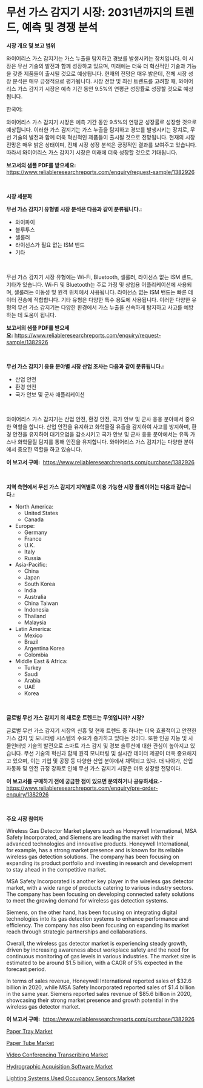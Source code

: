 <p><h1>무선 가스 감지기 시장: 2031년까지의 트렌드, 예측 및 경쟁 분석</h1></p><p><strong>시장 개요 및 보고 범위</strong></p>
<p><p>와이어리스 가스 감지기는 가스 누출을 탐지하고 경보를 발생시키는 장치입니다. 이 시장은 무선 기술의 발전과 함께 성장하고 있으며, 미래에는 더욱 더 혁신적인 기술과 기능을 갖춘 제품들이 출시될 것으로 예상됩니다. 현재의 전망은 매우 밝은데, 전체 시장 성장 분석은 매우 긍정적으로 평가됩니다. 시장 전망 및 최신 트렌드를 고려할 때, 와이어리스 가스 감지기 시장은 예측 기간 동안 9.5%의 연평균 성장률로 성장할 것으로 예상됩니다.</p><p>한국어:</p><p>와이어리스 가스 감지기 시장은 예측 기간 동안 9.5%의 연평균 성장률로 성장할 것으로 예상됩니다. 이러한 가스 감지기는 가스 누출을 탐지하고 경보를 발생시키는 장치로, 무선 기술의 발전과 함께 더욱 혁신적인 제품들이 출시될 것으로 전망됩니다. 현재의 시장 전망은 매우 밝은 상태이며, 전체 시장 성장 분석은 긍정적인 결과를 보여주고 있습니다. 따라서 와이어리스 가스 감지기 시장은 미래에 더욱 성장할 것으로 기대됩니다.</p></p>
<p><strong>보고서의 샘플 PDF를 받으세요:</strong> <a href="https://www.reliableresearchreports.com/enquiry/request-sample/1382926">https://www.reliableresearchreports.com/enquiry/request-sample/1382926</a></p>
<p>&nbsp;</p>
<p><strong>시장 세분화</strong></p>
<p><strong>무선 가스 감지기 유형별 시장 분석은 다음과 같이 분류됩니다.:</strong></p>
<p><ul><li>와이파이</li><li>블루투스</li><li>셀룰러</li><li>라이선스가 필요 없는 ISM 밴드</li><li>기타</li></ul></p>
<p>&nbsp;</p>
<p><p>무선 가스 감지기 시장 유형에는 Wi-Fi, Bluetooth, 셀룰러, 라이선스 없는 ISM 밴드, 기타가 있습니다. Wi-Fi 및 Bluetooth는 주로 가정 및 상업용 어플리케이션에 사용되며, 셀룰러는 이동성 및 원격 위치에서 사용됩니다. 라이선스 없는 ISM 밴드는 빠른 데이터 전송에 적합합니다. 기타 유형은 다양한 특수 용도에 사용됩니다. 이러한 다양한 유형의 무선 가스 감지기는 다양한 환경에서 가스 누출을 신속하게 탐지하고 사고를 예방하는 데 도움이 됩니다.</p></p>
<p><strong>보고서의 샘플 PDF를 받으세요:</strong>&nbsp;<a href="https://www.reliableresearchreports.com/enquiry/request-sample/1382926">https://www.reliableresearchreports.com/enquiry/request-sample/1382926</a></p>
<p>&nbsp;</p>
<p><strong> 무선 가스 감지기 응용 분야별 시장 산업 조사는 다음과 같이 분류됩니다.:</strong></p>
<p><ul><li>산업 안전</li><li>환경 안전</li><li>국가 안보 및 군사 애플리케이션</li></ul></p>
<p>&nbsp;</p>
<p><p>와이어리스 가스 감지기는 산업 안전, 환경 안전, 국가 안보 및 군사 응용 분야에서 중요한 역할을 합니다. 산업 안전을 유지하고 화학물질 유출을 감지하여 사고를 방지하며, 환경 안전을 유지하여 대기오염을 감소시키고 국가 안보 및 군사 응용 분야에서는 유독 가스나 화학물질 탐지를 통해 안전을 유지합니다. 와이어리스 가스 감지기는 다양한 분야에서 중요한 역할을 하고 있습니다.</p></p>
<p><strong>이 보고서 구매:</strong>&nbsp; <a href="https://www.reliableresearchreports.com/purchase/1382926">https://www.reliableresearchreports.com/purchase/1382926</a></p>
<p>&nbsp;</p>
<p><strong>지역 측면에서 무선 가스 감지기 지역별로 이용 가능한 시장 플레이어는 다음과 같습니다.:</strong></p>
<p><ul>
    <li>
        North America:
        <ul>
            <li>United States</li>
            <li>Canada</li>
        </ul>
    </li>
    <li>
        Europe:
        <ul>
            <li>Germany</li>
            <li>France</li>
            <li>U.K.</li>
            <li>Italy</li>
            <li>Russia</li>
        </ul>
    </li>
    <li>
        Asia-Pacific:
        <ul>
            <li>China</li>
            <li>Japan</li>
            <li>South Korea</li>
            <li>India</li>
            <li>Australia</li>
            <li>China Taiwan</li>
            <li>Indonesia</li>
            <li>Thailand</li>
            <li>Malaysia</li>
        </ul>
    </li>
    <li>
        Latin America:
        <ul>
            <li>Mexico</li>
            <li>Brazil</li>
            <li>Argentina Korea</li>
            <li>Colombia</li>
        </ul>
    </li>
    <li>
        Middle East & Africa:
        <ul>
            <li>Turkey</li>
            <li>Saudi</li>
            <li>Arabia</li>
            <li>UAE</li>
            <li>Korea</li>
        </ul>
    </li>
    </ul></p>
<p>&nbsp;</p>
<p><strong>글로벌 무선 가스 감지기 의 새로운 트렌드는 무엇입니까? 시장?</strong></p>
<p><p>글로벌 무선 가스 감지기 시장의 신흥 및 현재 트렌드 중 하나는 더욱 효율적이고 안전한 가스 감지 및 모니터링 시스템의 수요가 증가하고 있다는 것이다. 또한 인공 지능 및 사물인터넷 기술의 발전으로 스마트 가스 감지 및 경보 솔루션에 대한 관심이 높아지고 있습니다. 무선 기술의 혁신과 함께 원격 모니터링 및 실시간 데이터 제공이 더욱 중요해지고 있으며, 이는 기업 및 공장 등 다양한 산업 분야에서 채택되고 있다. 더 나아가, 산업 자동화 및 안전 규정 강화로 인해 무선 가스 감지기 시장은 더욱 성장할 전망이다.</p></p>
<p><strong>이 보고서를 구매하기 전에 궁금한 점이 있으면 문의하거나 공유하세요.</strong>- <a href="https://www.reliableresearchreports.com/enquiry/pre-order-enquiry/1382926">https://www.reliableresearchreports.com/enquiry/pre-order-enquiry/1382926</a></p>
<p>&nbsp;</p>
<p><strong>주요 시장 참여자</strong></p>
<p><p>Wireless Gas Detector Market players such as Honeywell International, MSA Safety Incorporated, and Siemens are leading the market with their advanced technologies and innovative products. Honeywell International, for example, has a strong market presence and is known for its reliable wireless gas detection solutions. The company has been focusing on expanding its product portfolio and investing in research and development to stay ahead in the competitive market.</p><p>MSA Safety Incorporated is another key player in the wireless gas detector market, with a wide range of products catering to various industry sectors. The company has been focusing on developing connected safety solutions to meet the growing demand for wireless gas detection systems.</p><p>Siemens, on the other hand, has been focusing on integrating digital technologies into its gas detection systems to enhance performance and efficiency. The company has also been focusing on expanding its market reach through strategic partnerships and collaborations.</p><p>Overall, the wireless gas detector market is experiencing steady growth, driven by increasing awareness about workplace safety and the need for continuous monitoring of gas levels in various industries. The market size is estimated to be around $1.5 billion, with a CAGR of 5% expected in the forecast period.</p><p>In terms of sales revenue, Honeywell International reported sales of $32.6 billion in 2020, while MSA Safety Incorporated reported sales of $1.4 billion in the same year. Siemens reported sales revenue of $85.6 billion in 2020, showcasing their strong market presence and growth potential in the wireless gas detector market.</p></p>
<p><strong>이 보고서 구매:</strong>&nbsp;&nbsp;<a href="https://www.reliableresearchreports.com/purchase/1382926">https://www.reliableresearchreports.com/purchase/1382926</a></p>
<p><p><a href="https://metal-farmhouse-e95.notion.site/Paper-Tray-Market-Analysis-and-Market-Size-Global-Industry-Overview-Market-Segmentation-and-Foreca-bfd05d6e028b40e4ab2c32cc1c4e7ea8">Paper Tray Market</a></p><p><a href="https://crocus-run-b5a.notion.site/Paper-Tube-Market-Analysis-Examines-its-Scope-on-Growth-Opportunities-and-Forecasted-Trends-Spannin-9e3cfc798bee4d00a107894055fe93ad">Paper Tube Market</a></p><p><a href="https://github.com/angelajermaine/Market-Research-Report-List-2/blob/main/video-conferencing-transcribing-market.md">Video Conferencing Transcribing Market</a></p><p><a href="https://github.com/beatblasta/Market-Research-Report-List-2/blob/main/hydrographic-acquisition-software-market.md">Hydrographic Acquisition Software Market</a></p><p><a href="https://view.publitas.com/reportprime-1/lighting-systems-used-occupancy-sensors-market-analysis-examines-its-scope-on-growth-opportunities-and-forecasted-trends-spanning-from-2024-to-2031/">Lighting Systems Used Occupancy Sensors Market</a></p></p>
